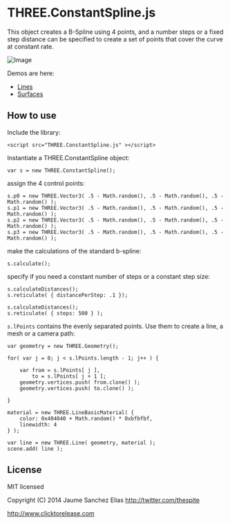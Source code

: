 THREE.ConstantSpline.js
=========================

This object creates a B-Spline using 4 points, and a number steps or a fixed step distance can be specified to create a set of points that cover the curve at constant rate.

![Image](https://raw.githubusercontent.com/spite/THREE.ConstantSpline/master/snapshot.png)

Demos are here: 
* [Lines](http://www.clicktorelease.com/tmp/threejs/constant-spline/)
* [Surfaces](http://www.clicktorelease.com/tmp/threejs/constant-spline/surface.html)


How to use
----------

Include the library:
<pre><code>&lt;script src="THREE.ConstantSpline.js" &gt;&lt;/script&gt;</code></pre>

Instantiate a THREE.ConstantSpline object:
<pre><code>var s = new THREE.ConstantSpline();</code></pre>

assign the 4 control points:

<pre><code>s.p0 = new THREE.Vector3( .5 - Math.random(), .5 - Math.random(), .5 - Math.random() );
s.p1 = new THREE.Vector3( .5 - Math.random(), .5 - Math.random(), .5 - Math.random() );
s.p2 = new THREE.Vector3( .5 - Math.random(), .5 - Math.random(), .5 - Math.random() );
s.p3 = new THREE.Vector3( .5 - Math.random(), .5 - Math.random(), .5 - Math.random() );</pre></code>

make the calculations of the standard b-spline:

<pre><code>s.calculate();</pre></code>

specify if you need a constant number of steps or a constant step size:

<pre><code>s.calculateDistances();
s.reticulate( { distancePerStep: .1 });</pre></code>

<pre><code>s.calculateDistances();
s.reticulate( { steps: 500 } );</pre></code>

<code>s.lPoints</code> contains the evenly separated points. Use them to create a line, a mesh or a camera path:

<pre><code>var geometry = new THREE.Geometry();
   
for( var j = 0; j &lt; s.lPoints.length - 1; j++ ) {

	var from = s.lPoints[ j ],
		to = s.lPoints[ j + 1 ];
	geometry.vertices.push( from.clone() );
    geometry.vertices.push( to.clone() );

}

material = new THREE.LineBasicMaterial( { 
	color: 0x404040 + Math.random() * 0xbfbfbf, 
	linewidth: 4
} );

var line = new THREE.Line( geometry, material );
scene.add( line );</code></pre>
    
License
-------

MIT licensed

Copyright (C) 2014 Jaume Sanchez Elias http://twitter.com/thespite

http://www.clicktorelease.com
